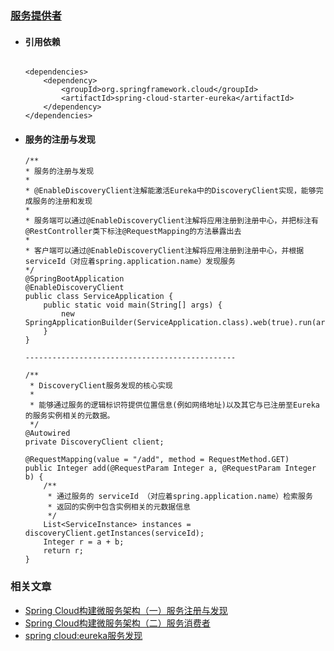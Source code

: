 ### [服务提供者](https://github.com/timebusker/spring-cloud-study/tree/master/spring-cloud-study-1-1/spring-cloud-study-1-2-1)  

- #### 引用依赖
	```

	<dependencies>
		<dependency>
			<groupId>org.springframework.cloud</groupId>
			<artifactId>spring-cloud-starter-eureka</artifactId>
		</dependency>
	</dependencies>

    ```

- #### 服务的注册与发现

	```  
   /**
 	* 服务的注册与发现
 	* 
 	* @EnableDiscoveryClient注解能激活Eureka中的DiscoveryClient实现，能够完成服务的注册和发现
 	* 
 	* 服务端可以通过@EnableDiscoveryClient注解将应用注册到注册中心，并把标注有 @RestController类下标注@RequestMapping的方法暴露出去
 	* 
 	* 客户端可以通过@EnableDiscoveryClient注解将应用注册到注册中心，并根据 serviceId（对应着spring.application.name）发现服务
 	*/
	@SpringBootApplication
	@EnableDiscoveryClient
	public class ServiceApplication {
		public static void main(String[] args) {
			new SpringApplicationBuilder(ServiceApplication.class).web(true).run(args);
		}
	}

    -----------------------------------------------

	/**
	 * DiscoveryClient服务发现的核心实现
	 * 
	 * 能够通过服务的逻辑标识符提供位置信息(例如网络地址)以及其它与已注册至Eureka的服务实例相关的元数据。
 	 */
	@Autowired
	private DiscoveryClient client;

	@RequestMapping(value = "/add", method = RequestMethod.GET)
	public Integer add(@RequestParam Integer a, @RequestParam Integer b) {
        /**
		 * 通过服务的 serviceId （对应着spring.application.name）检索服务
		 * 返回的实例中包含实例相关的元数据信息
		 */
		List<ServiceInstance> instances = discoveryClient.getInstances(serviceId);
		Integer r = a + b;
		return r;
	}  
	
	```

### 相关文章

- [Spring Cloud构建微服务架构（一）服务注册与发现](http://blog.didispace.com/springcloud1/)
- [Spring Cloud构建微服务架构（二）服务消费者](http://blog.didispace.com/springcloud2/)
- [spring cloud:eureka服务发现](http://blog.csdn.net/zhuchuangang/article/details/51202307)			 

